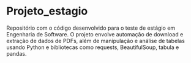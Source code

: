 # Projeto_estagio
Repositório com o código desenvolvido para o teste de estágio em Engenharia de Software. O projeto envolve automação de download e extração de dados de PDFs, além de manipulação e análise de tabelas usando Python e bibliotecas como requests, BeautifulSoup, tabula e pandas.
